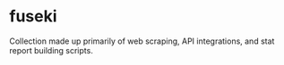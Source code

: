 # fuseki
Collection made up primarily of web scraping, API integrations, and stat report building scripts.
